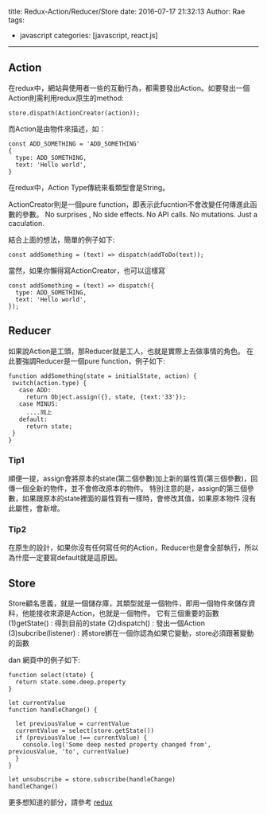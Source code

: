 title: Redux-Action/Reducer/Store
date: 2016-07-17 21:32:13
Author: Rae
tags:
  - javascript
categories: [javascript, react.js]
---

## Action
在redux中，網站與使用者一些的互動行為，都需要發出Action。如要發出一個Action則需利用redux原生的method:
```
store.dispath(ActionCreator(action));
```
<!-- more -->

而Action是由物件來描述，如：
```
const ADD_SOMETHING = 'ADD_SOMETHING'
{
  type: ADD_SOMETHING,
  text: 'Hello world',
}
```
在redux中，Action Type傳統來看類型會是String。

ActionCreator則是一個pure function，即表示此fucntion不會改變任何傳進此函數的參數。
No surprises , No side effects. No API calls. No mutations. Just a caculation.

結合上面的想法，簡單的例子如下:
```
const addSomething = (text) => dispatch(addToDo(text));
```
當然，如果你懶得寫ActionCreator，也可以這樣寫
```
const addSomething = (text) => dispatch({
  type: ADD_SOMETHING,
  text: 'Hello world',		
});
```

## Reducer
如果說Action是工頭，那Reducer就是工人，也就是實際上去做事情的角色。
在此要強調Reducer是一個pure function，例子如下:
```
function addSomething(state = initialState, action) {
 switch(action.type) {
   case ADD:
     return Object.assign({}, state, {text:'33'});
   case MINUS:
     ....同上
   default:
     return state;
 }		
}
```

### Tip1
順便一提，assign會將原本的state(第二個參數)加上新的屬性質(第三個參數)，回傳一個全新的物件，並不會修改原本的物件。
特別注意的是，assign的第三個參數，如果跟原本的state裡面的屬性質有一樣時，會修改其值，如果原本物件
沒有此屬性，會新增。

### Tip2
在原生的設計，如果你沒有任何寫任何的Action，Reducer也是會全部執行，所以為什麼一定要寫default就是這原因。

## Store
Store顧名思義，就是一個儲存庫，其類型就是一個物件，即用一個物件來儲存資料，他能接收來源是Action，也就是一個物件。
它有三個重要的函數
(1)getState() : 得到目前的state
(2)dispatch() : 發出一個Action
(3)subcribe(listener) : 將store綁在一個你認為如果它變動，store必須跟著變動的函數

dan 網頁中的例子如下:
```
function select(state) {
  return state.some.deep.property
}

let currentValue
function handleChange() {

  let previousValue = currentValue
  currentValue = select(store.getState())
  if (previousValue !== currentValue) {
    console.log('Some deep nested property changed from', previousValue, 'to', currentValue)
  }
}

let unsubscribe = store.subscribe(handleChange)
handleChange()
```

更多想知道的部分，請參考
[redux](http://redux.js.org/index.html)
